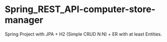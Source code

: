 # Spring_REST_API-computer-store-manager
Spring Project with JPA + H2 (Simple CRUD N:N) + ER with at least Entities.
